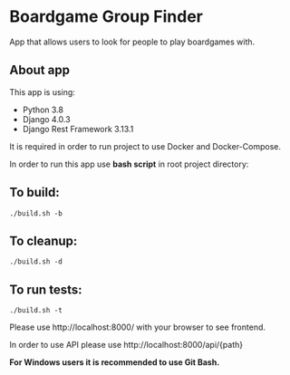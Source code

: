 # Boardgame Group Finder

App that allows users to look for people to play boardgames with.

## About app
This app is using:
- Python 3.8
- Django 4.0.3
- Django Rest Framework 3.13.1

It is required in order to run project to use Docker and Docker-Compose.

In order to run this app use **bash script** in root project directory:


## To build: 
`./build.sh -b`
## To cleanup:
`./build.sh -d`
## To run tests:
`./build.sh -t`

Please use http://localhost:8000/ with your browser to see frontend.

In order to use API please use http://localhost:8000/api/{path}



**For Windows users it is recommended to use Git Bash.**
